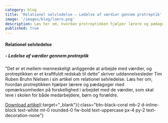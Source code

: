 ```yaml
---
category: blog
title: 'Relationel selvledelse – Ledelse af værdier gennem protreptik'
image: '/images/blog/laere.png'
description: Læs her om, hvordan protreptikken hjælper lærere og pædagoger med opmærksomheden på forskellighed i arbejdet med de værdier, som skal leve i skolen for både medarbejdere, børn og forældre.
published: true
---
```

#### **Relationel selvledelse**

##### - Ledelse af værdier gennem protreptik

”Det er et mellem-menneskeligt anliggende at arbejde med værdier, og protreptikken er et kraftfuldt redskab til dette” skriver uddannelsesleder Tim Ruben Bruhn Nielsen i sin artikel om relationel selvledelse. Læs her om, hvordan protreptikken hjælper lærere og pædagoger med opmærksomheden på forskellighed i arbejdet med de værdier, som skal leve i skolen for både medarbejdere, børn og forældre. 

[Download artikel](/pdfs/antologi-2/Tim_Ruben_Relationel_selvledelse.pdf){:target="_blank"}{:class="btn-black-coral mb-2 d-inline-block text-white mt-0 rounded-0 fw-bold text-uppercase px-4 py-2 text-decoration-none"}